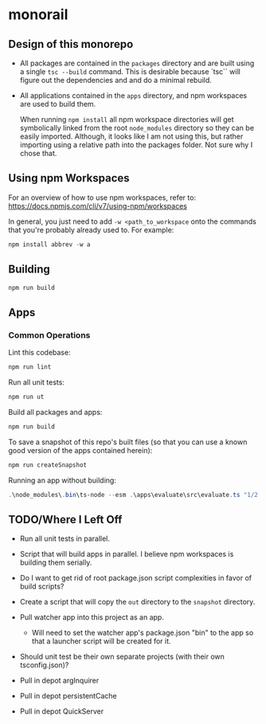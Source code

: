 # monorail

## Design of this monorepo

- All packages are contained in the `packages` directory and are built using a
  single `tsc --build` command.  This is desirable because `tsc`` will figure
  out the dependencies and and do a minimal rebuild.

- All applications contained in the `apps` directory, and npm workspaces are
  used to build them.

  When running `npm install` all npm workspace directories will get symbolically
  linked from the root `node_modules` directory so they can be easily imported.
  Although, it looks like I am not using this, but rather importing using a
  relative path into the packages folder.  Not sure why I chose that.

## Using npm Workspaces

For an overview of how to use npm workspaces, refer to:
<https://docs.npmjs.com/cli/v7/using-npm/workspaces>

In general, you just need to add `-w <path_to_workspace` onto the commands that
you're probably already used to.  For example:

```powershell
npm install abbrev -w a
```

## Building

```powershell
npm run build
```

## Apps

### Common Operations

Lint this codebase:

```powershell
npm run lint
```

Run all unit tests:

```powershell
npm run ut
```

Build all packages and apps:

```powershell
npm run build
```

To save a snapshot of this repo's built files (so that you can use a known good
version of the apps contained herein):

```powershell
npm run createSnapshot
```

Running an app without building:

```powershell
.\node_modules\.bin\ts-node --esm .\apps\evaluate\src\evaluate.ts "1/2 + 3/4"
```

## TODO/Where I Left Off

- Run all unit tests in parallel.

- Script that will build apps in parallel.  I believe npm workspaces is building
  them serially.

- Do I want to get rid of root package.json script complexities in favor of
  build scripts?

- Create a script that will copy the `out` directory to the `snapshot` directory.

- Pull watcher app into this project as an app.

  - Will need to set the watcher app's package.json "bin" to the app so that
    a launcher script will be created for it.

- Should unit test be their own separate projects (with their own tsconfig.json)?

- Pull in depot argInquirer

- Pull in depot persistentCache

- Pull in depot QuickServer
